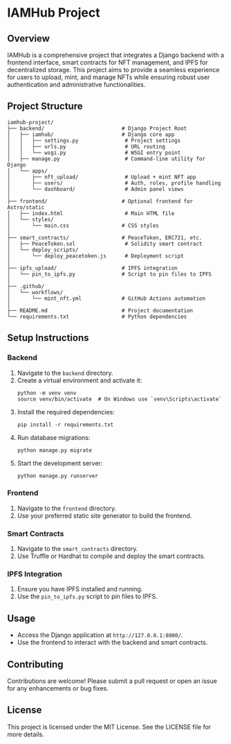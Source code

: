# IAMHub Project

## Overview
IAMHub is a comprehensive project that integrates a Django backend with a frontend interface, smart contracts for NFT management, and IPFS for decentralized storage. This project aims to provide a seamless experience for users to upload, mint, and manage NFTs while ensuring robust user authentication and administrative functionalities.

## Project Structure
```
iamhub-project/
├── backend/                         # Django Project Root
│   ├── iamhub/                      # Django core app
│   │   ├── settings.py               # Project settings
│   │   ├── urls.py                   # URL routing
│   │   └── wsgi.py                   # WSGI entry point
│   ├── manage.py                     # Command-line utility for Django
│   └── apps/
│       ├── nft_upload/               # Upload + mint NFT app
│       ├── users/                    # Auth, roles, profile handling
│       └── dashboard/                # Admin panel views
│
├── frontend/                        # Optional frontend for Astro/static
│   ├── index.html                    # Main HTML file
│   └── styles/
│       └── main.css                 # CSS styles
│
├── smart_contracts/                 # PeaceToken, ERC721, etc.
│   ├── PeaceToken.sol                # Solidity smart contract
│   └── deploy_scripts/
│       └── deploy_peacetoken.js      # Deployment script
│
├── ipfs_upload/                     # IPFS integration
│   └── pin_to_ipfs.py               # Script to pin files to IPFS
│
├── .github/
│   └── workflows/
│       └── mint_nft.yml             # GitHub Actions automation
│
├── README.md                        # Project documentation
└── requirements.txt                 # Python dependencies
```

## Setup Instructions

### Backend
1. Navigate to the `backend` directory.
2. Create a virtual environment and activate it:
   ```
   python -m venv venv
   source venv/bin/activate  # On Windows use `venv\Scripts\activate`
   ```
3. Install the required dependencies:
   ```
   pip install -r requirements.txt
   ```
4. Run database migrations:
   ```
   python manage.py migrate
   ```
5. Start the development server:
   ```
   python manage.py runserver
   ```

### Frontend
1. Navigate to the `frontend` directory.
2. Use your preferred static site generator to build the frontend.

### Smart Contracts
1. Navigate to the `smart_contracts` directory.
2. Use Truffle or Hardhat to compile and deploy the smart contracts.

### IPFS Integration
1. Ensure you have IPFS installed and running.
2. Use the `pin_to_ipfs.py` script to pin files to IPFS.

## Usage
- Access the Django application at `http://127.0.0.1:8000/`.
- Use the frontend to interact with the backend and smart contracts.

## Contributing
Contributions are welcome! Please submit a pull request or open an issue for any enhancements or bug fixes.

## License
This project is licensed under the MIT License. See the LICENSE file for more details.